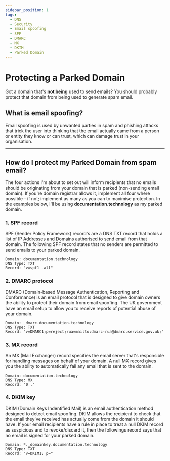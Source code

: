 ```yaml
---
sidebar_position: 1
tags:
  - DNS
  - Security
  - Email spoofing
  - SPF
  - DMARC
  - MX
  - DKIM
  - Parked Domain
---
```


# Protecting a Parked Domain

Got a domain that's **<ins>not being</ins>** used to send emails? You should probably protect that domain from being used to generate spam email.

## What is email spoofing?
Email spoofing is used by unwanted parties in spam and phishing attacks that trick the user into thinking that the email actually came from a person or entity they know or can trust, which can damage trust in your organisation.

---

## How do I protect my Parked Domain from spam email?
The four actions I'm about to set out will inform recipients that no emails should be originating from your domain that is parked (non-sending email domain). If you're domain registrar allows it, implement all four where possible - if not; implement as many as you can to maximise protection. In the examples below, I'll be using **documentation.technology** as my parked domain.

### 1. SPF record

SPF (Sender Policy Framework) record's are a DNS TXT record that holds a list of IP Addresses and Domains authorised to send email from that domain. The following SPF record states that no senders are permitted to send emails to your parked domain.

```
Domain: documentation.technology 
DNS Type: TXT 
Record: "v=spf1 -all"
```

### 2. DMARC protocol

DMARC (Domain-based Message Authentication, Reporting and Conformance) is an email protocol that is designed to give domain owners the ability to protect their domain from email spoofing.  The UK government have an email setup to allow you to receive reports of potential abuse of your domain.

```
Domain: _dmarc.documentation.technology 
DNS Type: TXT 
Record: "v=DMARC1;p=reject;rua=mailto:dmarc-rua@dmarc.service.gov.uk;"
```

### 3. MX record

An MX (Mail Exchanger) record specifies the email server that's responsible for handling messages on behalf of your domain. A null MX record gives you the ability to automatically fail any email that is sent to the domain.

```
Domain: documentation.technology 
DNS Type: MX
Record: "0 ."
```

### 4. DKIM key

DKIM (Domain Keys Indentified Mail) is an email authentication method designed to detect email spoofing. DKIM allows the recipient to check that the email they've received has actually come from the domain it should have. If your email recipients have a rule in place to treat a null DKIM record as suspicious and to revoke/discard it, then the followings record says that no email is signed for your parked domain.

```
Domain: *._domainkey.documentation.technology 
DNS Type: TXT 
Record: "v=DKIM1; p="
```